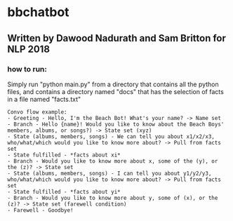 # bbchatbot

## Written by Dawood Nadurath and Sam Britton for NLP 2018

### how to run:

Simply run "python main.py" from a directory that contains all the python files, and contains a directory named "docs" that has the selection of facts in a file named "facts.txt"


    Convo flow example:  
    - Greeting - Hello, I'm the Beach Bot! What's your name? -> Name set 
    - Branch - Hello {name}! Would you like to know about the Beach Boys' members, albums, or songs?) -> State set (xyz)
    - State (albums, members, songs) - We can tell you about x1/x2/x3, who/what/which would you like to know more about? -> Pull from facts set
    - State fulfilled - *facts about xi*
    - Branch - Would you like to know more about x, some of the (y), or the (z)? -> State set
    - State (albums, members, songs) - I can tell you about y1/y2/y3, who/what/which would you like to know more about? -> Pull from facts set
    - State fulfilled - *facts about yi*
    - Branch - Would you like to know more about y, some of (x), or the (z)? -> State set (farewell condition)
    - Farewell - Goodbye!
